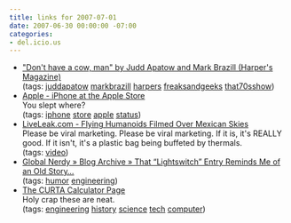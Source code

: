 ```yaml
---
title: links for 2007-07-01
date: 2007-06-30 00:00:00 -07:00
categories:
- del.icio.us
---
```


<ul class="delicious">
    <li>
        <div class="delicious-link"><a href="http://www.harpers.org/archive/2002/03/0079095">"Don't have a cow, man" by Judd Apatow and Mark Brazill (Harper's Magazine)</a></div>
        <div class="delicious-tags">(tags: <a href="http://del.icio.us/torrez/juddapatow">juddapatow</a> <a href="http://del.icio.us/torrez/markbrazill">markbrazill</a> <a href="http://del.icio.us/torrez/harpers">harpers</a> <a href="http://del.icio.us/torrez/freaksandgeeks">freaksandgeeks</a> <a href="http://del.icio.us/torrez/that70sshow">that70sshow</a>)</div>
    </li>
    <li>
        <div class="delicious-link"><a href="http://www.apple.com/retail/iphone/">Apple - iPhone at the Apple Store</a></div>
        <div class="delicious-extended">You slept where?</div>
        <div class="delicious-tags">(tags: <a href="http://del.icio.us/torrez/iphone">iphone</a> <a href="http://del.icio.us/torrez/store">store</a> <a href="http://del.icio.us/torrez/apple">apple</a> <a href="http://del.icio.us/torrez/status">status</a>)</div>
    </li>
    <li>
        <div class="delicious-link"><a href="http://www.liveleak.com/view?i=e27_1173581537">LiveLeak.com - Flying Humanoids Filmed Over Mexican Skies</a></div>
        <div class="delicious-extended">Please be viral marketing. Please be viral marketing. If it is, it's REALLY good. If it isn't, it's a plastic bag being buffeted by thermals.</div>
        <div class="delicious-tags">(tags: <a href="http://del.icio.us/torrez/video">video</a>)</div>
    </li>
    <li>
        <div class="delicious-link"><a href="http://globalnerdy.com/2007/06/30/that-lightswitch-entry-reminds-me-of-an-old-story/">Global Nerdy » Blog Archive » That “Lightswitch” Entry Reminds Me of an Old Story…</a></div>
        <div class="delicious-tags">(tags: <a href="http://del.icio.us/torrez/humor">humor</a> <a href="http://del.icio.us/torrez/engineering">engineering</a>)</div>
    </li>
    <li>
        <div class="delicious-link"><a href="http://www.vcalc.net/cu.htm">The CURTA Calculator Page</a></div>
        <div class="delicious-extended">Holy crap these are neat.</div>
        <div class="delicious-tags">(tags: <a href="http://del.icio.us/torrez/engineering">engineering</a> <a href="http://del.icio.us/torrez/history">history</a> <a href="http://del.icio.us/torrez/science">science</a> <a href="http://del.icio.us/torrez/tech">tech</a> <a href="http://del.icio.us/torrez/computer">computer</a>)</div>
    </li>
</ul>
